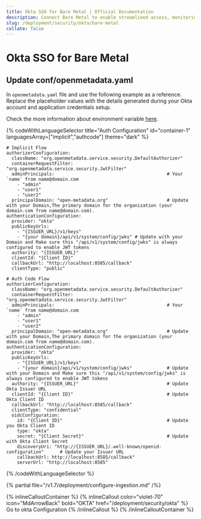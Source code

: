 ```yaml
---
title: Okta SSO for Bare Metal | Official Documentation
description: Connect Bare Metal to enable streamlined access, monitoring, or search of enterprise data using secure and scalable integrations.
slug: /deployment/security/okta/bare-metal
collate: false
---
```


# Okta SSO for Bare Metal

## Update conf/openmetadata.yaml

In `openmetadata.yaml` file and use the following example as a reference. Replace the placeholder values with the details generated during your Okta account and application credentials setup.


Check the more information about environment variable [here](/deployment/security/configuration-parameters).


{% codeWithLanguageSelector title="Auth Configuration" id="container-1" languagesArray=["implicit","authcode"] theme="dark" %}

```implicit
# Implicit Flow
authorizerConfiguration:
  className: "org.openmetadata.service.security.DefaultAuthorizer"
  containerRequestFilter: "org.openmetadata.service.security.JwtFilter"
  adminPrincipals:                                          # Your `name` from name@domain.com
    - "admin"
    - "user1"
    - "user2"
  principalDomain: "open-metadata.org"                      # Update with your Domain,The primary domain for the organization (your domain.com from name@domain.com).
authenticationConfiguration:
  provider: "okta" 
  publicKeyUrls:
    - "{ISSUER_URL}/v1/keys"
    - "{your domain}/api/v1/system/config/jwks" # Update with your Domain and Make sure this "/api/v1/system/config/jwks" is always configured to enable JWT tokens
  authority: "{ISSUER_URL}"
  clientId: "{Client ID}"
  callbackUrl: "http://localhost:8585/callback"
  clientType: "public"
```

```authcode
# Auth Code Flow 
authorizerConfiguration:
  className: "org.openmetadata.service.security.DefaultAuthorizer"
  containerRequestFilter: "org.openmetadata.service.security.JwtFilter"
  adminPrincipals:                                          # Your `name` from name@domain.com
    - "admin"
    - "user1"
    - "user2"
  principalDomain: "open-metadata.org"                      # Update with your Domain,The primary domain for the organization (your domain.com from name@domain.com).
authenticationConfiguration:
  provider: "okta" 
  publicKeyUrls:
    - "{ISSUER_URL}/v1/keys"
    - "{your domain}/api/v1/system/config/jwks"             # Update with your Domain and Make sure this "/api/v1/system/config/jwks" is always configured to enable JWT tokens
  authority: "{ISSUER_URL}"                                 # Update Okta Issuer URL
  clientId: "{Client ID}"                                   # Update Okta Client ID
  callbackUrl: "http://localhost:8585/callback"
  clientType: "confidential"
  oidcConfiguration:
    id: "{Client ID}"                                       # Update you Okta Client ID
    type: "okta"     
    secret: "{Client Secret}"                               # Update with Okta Client Secret
    discoveryUri: "http://{ISSUER_URL}/.well-known/openid-configuration"      # Update your Issuer URL    
    callbackUrl: http://localhost:8585/callback"
    serverUrl: "http://localhost:8585"
```
{% /codeWithLanguageSelector %}

{% partial file="/v1.7/deployment/configure-ingestion.md" /%}

{% inlineCalloutContainer %}
  {% inlineCallout
    color="violet-70"
    icon="MdArrowBack"
    bold="OKTA"
    href="/deployment/security/okta" %}
    Go to okta Configuration
  {% /inlineCallout %}
{% /inlineCalloutContainer %}
